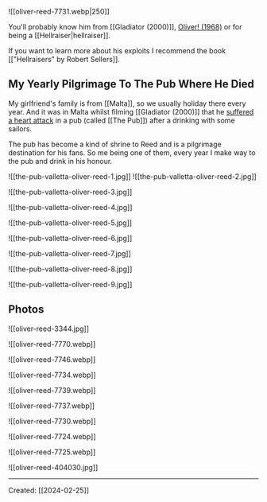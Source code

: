 ![[oliver-reed-7731.webp|250]]

You'll probably know him from [[Gladiator (2000)]], [Oliver! (1968)](https://www.justwatch.com/uk/movie/oliver) or for being a [[Hellraiser|hellraiser]].

If you want to learn more about his exploits I recommend the book [["Hellraisers" by Robert Sellers]].

## My Yearly Pilgrimage To The Pub Where He Died

My girlfriend's family is from [[Malta]], so we usually holiday there every year. And it was in Malta whilst filming [[Gladiator (2000)]] that he [suffered a heart attack](https://en.wikipedia.org/wiki/Oliver_Reed#Death) in a pub (called [[The Pub]]) after a drinking with some sailors.

The pub has become a kind of shrine to Reed and is a pilgrimage destination for his fans. So me being one of them, every year I make way to the pub and drink in his honour.

![[the-pub-valletta-oliver-reed-1.jpg]] ![[the-pub-valletta-oliver-reed-2.jpg]]

![[the-pub-valletta-oliver-reed-3.jpg]]

![[the-pub-valletta-oliver-reed-4.jpg]]

![[the-pub-valletta-oliver-reed-5.jpg]]

![[the-pub-valletta-oliver-reed-6.jpg]]

![[the-pub-valletta-oliver-reed-7.jpg]]

![[the-pub-valletta-oliver-reed-8.jpg]]

![[the-pub-valletta-oliver-reed-9.jpg]]

## Photos

![[oliver-reed-3344.jpg]]

![[oliver-reed-7770.webp]]



![[oliver-reed-7746.webp]]

![[oliver-reed-7734.webp]]

![[oliver-reed-7739.webp]]

![[oliver-reed-7737.webp]]


![[oliver-reed-7730.webp]]

![[oliver-reed-7724.webp]]

![[oliver-reed-7725.webp]]

![[oliver-reed-404030.jpg]]

***

Created: [[2024-02-25]]  